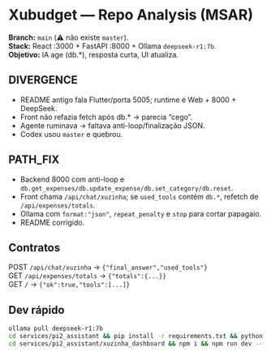 # Xubudget — Repo Analysis (MSAR)

**Branch:** `main` (⚠️ não existe `master`).  
**Stack:** React :3000 + FastAPI :8000 + Ollama `deepseek-r1:7b`.  
**Objetivo:** IA age (db.*), resposta curta, UI atualiza.

## DIVERGENCE
- README antigo fala Flutter/porta 5005; runtime é Web + 8000 + DeepSeek.
- Front não refazia fetch após db.* → parecia “cego”.
- Agente ruminava → faltava anti-loop/finalização JSON.
- Codex usou `master` e quebrou.

## PATH_FIX
- Backend 8000 com anti-loop e `db.get_expenses/db.update_expense/db.set_category/db.reset`.
- Front chama `/api/chat/xuzinha`; se `used_tools` contém `db.*`, refetch de `/api/expenses/totals`.
- Ollama com `format:"json"`, `repeat_penalty` e `stop` para cortar papagaio.
- README corrigido.

## Contratos
POST `/api/chat/xuzinha` → `{"final_answer","used_tools"}`  
GET  `/api/expenses/totals` → `{"totals":{...}}`  
GET  `/` → `{"ok":true,"tools":[...]}`

## Dev rápido
```bash
ollama pull deepseek-r1:7b
cd services/pi2_assistant && pip install -r requirements.txt && python app.py   # :8000
cd services/pi2_assistant/xuzinha_dashboard && npm i && npm run dev -- --port 3000